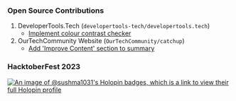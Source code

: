 ### Open Source Contributions
1. DeveloperTools.Tech (`developertools-tech/developertools.tech`)
   - [Implement colour contrast checker](https://github.com/developertools-tech/developertools.tech/pull/131)
1. OurTechCommunity Website (`OurTechCommunity/catchup`)
   - [Add 'Improve Content' section to summary](https://github.com/OurTechCommunity/catchup/pull/159)

### HacktoberFest 2023

[![An image of @sushma1031's Holopin badges, which is a link to view their full Holopin profile](https://holopin.me/sushma1031)](https://holopin.io/@sushma1031)


